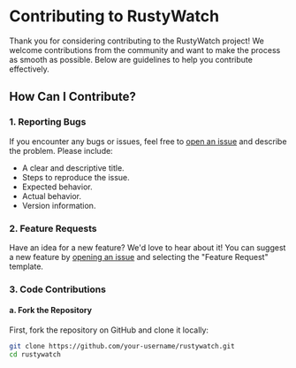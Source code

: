 # Contributing to RustyWatch

Thank you for considering contributing to the RustyWatch project! We welcome contributions from the community and want to make the process as smooth as possible. Below are guidelines to help you contribute effectively.

## How Can I Contribute?

### 1. Reporting Bugs
If you encounter any bugs or issues, feel free to [open an issue](https://github.com/ak9024/rustywatch/issues) and describe the problem. Please include:

- A clear and descriptive title.
- Steps to reproduce the issue.
- Expected behavior.
- Actual behavior.
- Version information.

### 2. Feature Requests
Have an idea for a new feature? We'd love to hear about it! You can suggest a new feature by [opening an issue](https://github.com/ak9024/rustywatch/issues) and selecting the "Feature Request" template.

### 3. Code Contributions

#### a. Fork the Repository
First, fork the repository on GitHub and clone it locally:

```bash
git clone https://github.com/your-username/rustywatch.git
cd rustywatch
